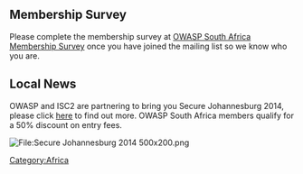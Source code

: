 ## Membership Survey

Please complete the membership survey at [OWASP South Africa Membership
Survey](https://www.surveymonkey.com/s/695PDWN) once you have joined the
mailing list so we know who you are.

## Local News

OWASP and ISC2 are partnering to bring you Secure Johannesburg 2014,
please click [here](https://www.isc2.org/EventDetails.aspx?id=11688) to
find out more. OWASP South Africa members qualify for a 50% discount on
entry fees.

![<File:Secure> Johannesburg 2014
500x200.png](Secure_Johannesburg_2014_500x200.png
"File:Secure Johannesburg 2014 500x200.png")

[Category:Africa](Category:Africa "wikilink")
